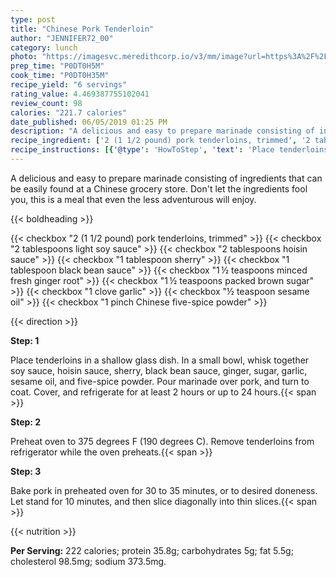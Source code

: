 ```yaml
---
type: post
title: "Chinese Pork Tenderloin"
author: "JENNIFER72_00"
category: lunch
photo: "https://imagesvc.meredithcorp.io/v3/mm/image?url=https%3A%2F%2Fimages.media-allrecipes.com%2Fuserphotos%2F1013934.jpg"
prep_time: "P0DT0H5M"
cook_time: "P0DT0H35M"
recipe_yield: "6 servings"
rating_value: 4.469387755102041
review_count: 98
calories: "221.7 calories"
date_published: 06/05/2019 01:25 PM
description: "A delicious and easy to prepare marinade consisting of ingredients that can be easily found at a Chinese grocery store. Don't let the ingredients fool you, this is a meal that even the less adventurous will enjoy."
recipe_ingredient: ['2 (1 1/2 pound) pork tenderloins, trimmed', '2 tablespoons light soy sauce', '2 tablespoons hoisin sauce', '1 tablespoon sherry', '1 tablespoon black bean sauce', '1\u2009½ teaspoons minced fresh ginger root', '1\u2009½ teaspoons packed brown sugar', '1 clove garlic', '½ teaspoon sesame oil', '1 pinch Chinese five-spice powder']
recipe_instructions: [{'@type': 'HowToStep', 'text': 'Place tenderloins in a shallow glass dish. In a small bowl, whisk together soy sauce, hoisin sauce, sherry, black bean sauce, ginger, sugar, garlic, sesame oil, and five-spice powder. Pour marinade over pork, and turn to coat. Cover, and refrigerate for at least 2 hours or up to 24 hours.\n'}, {'@type': 'HowToStep', 'text': 'Preheat oven to 375 degrees F (190 degrees C). Remove tenderloins from refrigerator while the oven preheats.\n'}, {'@type': 'HowToStep', 'text': 'Bake pork in preheated oven for 30 to 35 minutes, or to desired doneness. Let stand for 10 minutes, and then slice diagonally into thin slices.\n'}]
---
```


A delicious and easy to prepare marinade consisting of ingredients that can be easily found at a Chinese grocery store. Don't let the ingredients fool you, this is a meal that even the less adventurous will enjoy. 

{{< boldheading >}}

{{< checkbox "2 (1 1/2 pound) pork tenderloins, trimmed" >}}
{{< checkbox "2 tablespoons light soy sauce" >}}
{{< checkbox "2 tablespoons hoisin sauce" >}}
{{< checkbox "1 tablespoon sherry" >}}
{{< checkbox "1 tablespoon black bean sauce" >}}
{{< checkbox "1 ½ teaspoons minced fresh ginger root" >}}
{{< checkbox "1 ½ teaspoons packed brown sugar" >}}
{{< checkbox "1 clove garlic" >}}
{{< checkbox "½ teaspoon sesame oil" >}}
{{< checkbox "1 pinch Chinese five-spice powder" >}}


{{< direction >}}

**Step: 1**

Place tenderloins in a shallow glass dish. In a small bowl, whisk together soy sauce, hoisin sauce, sherry, black bean sauce, ginger, sugar, garlic, sesame oil, and five-spice powder. Pour marinade over pork, and turn to coat. Cover, and refrigerate for at least 2 hours or up to 24 hours.{{< span >}}

**Step: 2**

Preheat oven to 375 degrees F (190 degrees C). Remove tenderloins from refrigerator while the oven preheats.{{< span >}}

**Step: 3**

Bake pork in preheated oven for 30 to 35 minutes, or to desired doneness. Let stand for 10 minutes, and then slice diagonally into thin slices.{{< span >}}

{{< nutrition >}}

**Per Serving:** 222 calories; protein 35.8g; carbohydrates 5g; fat 5.5g; cholesterol 98.5mg; sodium 373.5mg.